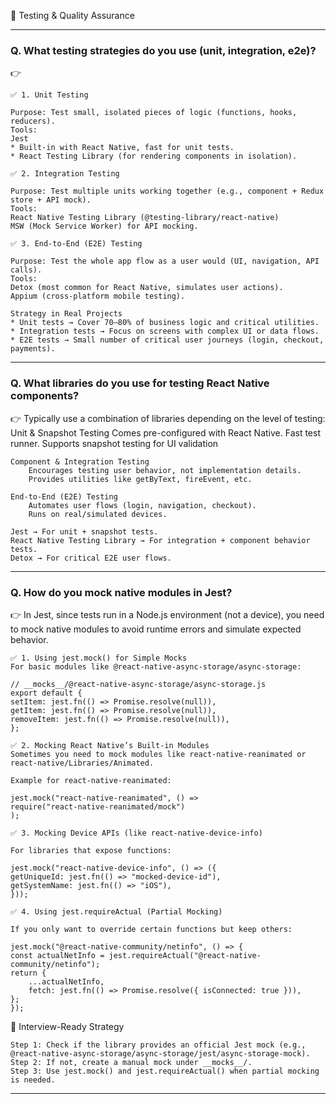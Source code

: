🔹 Testing & Quality Assurance

---

### Q. What testing strategies do you use (unit, integration, e2e)?

👉

    ✅ 1. Unit Testing

    Purpose: Test small, isolated pieces of logic (functions, hooks, reducers).
    Tools:
    Jest
    * Built-in with React Native, fast for unit tests.
    * React Testing Library (for rendering components in isolation).

    ✅ 2. Integration Testing

    Purpose: Test multiple units working together (e.g., component + Redux store + API mock).
    Tools:
    React Native Testing Library (@testing-library/react-native)
    MSW (Mock Service Worker) for API mocking.

    ✅ 3. End-to-End (E2E) Testing

    Purpose: Test the whole app flow as a user would (UI, navigation, API calls).
    Tools:
    Detox (most common for React Native, simulates user actions).
    Appium (cross-platform mobile testing).

    Strategy in Real Projects
    * Unit tests → Cover 70–80% of business logic and critical utilities.
    * Integration tests → Focus on screens with complex UI or data flows.
    * E2E tests → Small number of critical user journeys (login, checkout, payments).

---

### Q. What libraries do you use for testing React Native components?

👉 Typically use a combination of libraries depending on the level of testing:
Unit & Snapshot Testing
Comes pre-configured with React Native.
Fast test runner.
Supports snapshot testing for UI validation

    Component & Integration Testing
        Encourages testing user behavior, not implementation details.
        Provides utilities like getByText, fireEvent, etc.

    End-to-End (E2E) Testing
        Automates user flows (login, navigation, checkout).
        Runs on real/simulated devices.

    Jest → For unit + snapshot tests.
    React Native Testing Library → For integration + component behavior tests.
    Detox → For critical E2E user flows.

---

### Q. How do you mock native modules in Jest?

👉 In Jest, since tests run in a Node.js environment (not a device), you need to mock native modules
to avoid runtime errors and simulate expected behavior.

    ✅ 1. Using jest.mock() for Simple Mocks
    For basic modules like @react-native-async-storage/async-storage:

    // __mocks__/@react-native-async-storage/async-storage.js
    export default {
    setItem: jest.fn(() => Promise.resolve(null)),
    getItem: jest.fn(() => Promise.resolve(null)),
    removeItem: jest.fn(() => Promise.resolve(null)),
    };

    ✅ 2. Mocking React Native’s Built-in Modules
    Sometimes you need to mock modules like react-native-reanimated or react-native/Libraries/Animated.

    Example for react-native-reanimated:

    jest.mock("react-native-reanimated", () =>
    require("react-native-reanimated/mock")
    );

    ✅ 3. Mocking Device APIs (like react-native-device-info)

    For libraries that expose functions:

    jest.mock("react-native-device-info", () => ({
    getUniqueId: jest.fn(() => "mocked-device-id"),
    getSystemName: jest.fn(() => "iOS"),
    }));

    ✅ 4. Using jest.requireActual (Partial Mocking)

    If you only want to override certain functions but keep others:

    jest.mock("@react-native-community/netinfo", () => {
    const actualNetInfo = jest.requireActual("@react-native-community/netinfo");
    return {
        ...actualNetInfo,
        fetch: jest.fn(() => Promise.resolve({ isConnected: true })),
    };
    });

🎯 Interview-Ready Strategy

    Step 1: Check if the library provides an official Jest mock (e.g., @react-native-async-storage/async-storage/jest/async-storage-mock).
    Step 2: If not, create a manual mock under __mocks__/.
    Step 3: Use jest.mock() and jest.requireActual() when partial mocking is needed.

---
